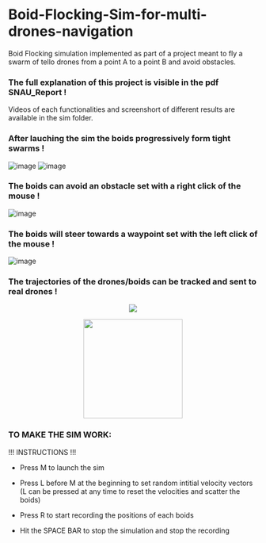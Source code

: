 # Boid-Flocking-Sim-for-multi-drones-navigation
Boid Flocking simulation implemented as part of a project meant to fly a swarm of tello drones from a point A to a point B and avoid obstacles. 

### The full explanation of this project is visible in the pdf SNAU_Report !
Videos of each functionalities and screenshort of different results are available in the sim folder. 

### After lauching the sim the boids progressively form tight swarms !
![image](https://github.com/bjorn6699/Boid-Flocking-Sim/assets/119690087/01ff77cf-6d84-4753-b8a6-39aafaf8f82d)
![image](https://github.com/bjorn6699/Boid-Flocking-Sim/assets/119690087/7d56065e-1bd9-4a96-841d-e85d39cffe9f)



### The boids can avoid an obstacle set with a right click of the mouse ! 
![image](https://github.com/bjorn6699/Boid-Flocking-Sim/assets/119690087/b97ad622-e7df-4c5c-ad1d-ce4f0a7672b8)

### The boids will steer towards a waypoint set with the left click of the mouse ! 
![image](https://github.com/bjorn6699/Boid-Flocking-Sim/assets/119690087/3da52ddc-6dd1-44f5-b732-87c9577e0f30)

### The trajectories of the drones/boids can be tracked and sent to real drones !
<p align="center">
  <img src="https://github.com/bjorn6699/Boid-Flocking-Sim/assets/119690087/b7840922-4236-45d1-be7f-40b67cc593cb">
</p>

<p align="center">
  <img src="https://github.com/bjorn6699/Boid-Flocking-Sim/assets/119690087/4946c45d-65ee-42c5-a7ae-758093b32805" width="200" height="200">
</p>



### TO MAKE THE SIM WORK: 

!!! INSTRUCTIONS !!!

- Press M to launch the sim 

- Press L before M at the beginning to set random intitial velocity vectors
  (L can be pressed at any time to reset the velocities and scatter the boids) 
  
- Press R to start recording the positions of each boids 

- Hit the SPACE BAR to stop the simulation and stop the recording 



